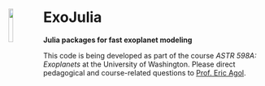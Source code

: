 # ExoJulia <img src="https://github.com/jlustigy/ExoJulia/blob/master/Extras/proto1.png" width="13%" height="13%" align="left" />

**Julia packages for fast exoplanet modeling**

This code is being developed as part of the course *ASTR 598A: Exoplanets* at the University of Washington. Please direct pedagogical and course-related questions to [Prof. Eric Agol](http://faculty.washington.edu/agol/index.html).  
